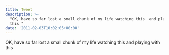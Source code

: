 ```yaml
---
title: Tweet
description: >-
  "OK, have so far lost a small chunk of my life watching this  and playing with
  this "
date: '2011-02-03T10:02:05+00:00'
---
```

OK, have so far lost a small chunk of my life watching this  and playing with this 
